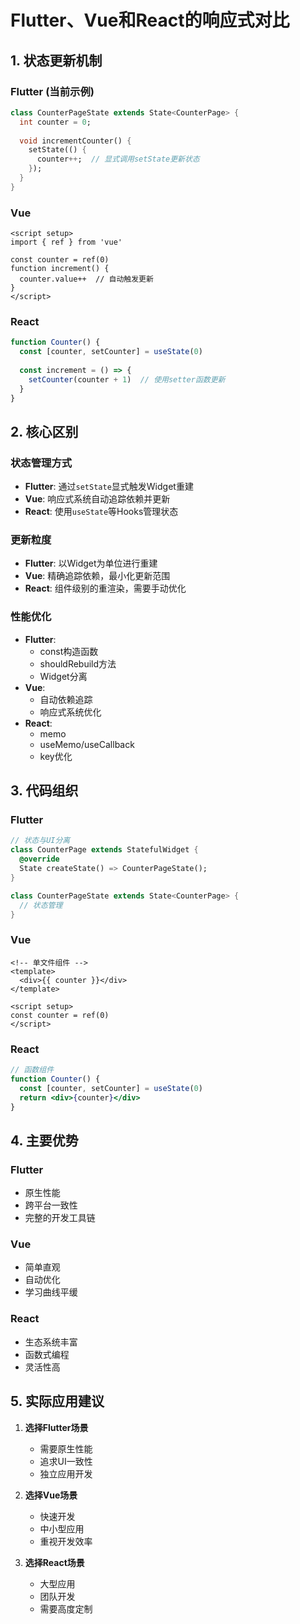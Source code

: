 # Flutter、Vue和React的响应式对比

## 1. 状态更新机制

### Flutter (当前示例)
```dart
class CounterPageState extends State<CounterPage> {
  int counter = 0;
  
  void incrementCounter() {
    setState(() {
      counter++;  // 显式调用setState更新状态
    });
  }
}
```

### Vue
```vue
<script setup>
import { ref } from 'vue'

const counter = ref(0)
function increment() {
  counter.value++  // 自动触发更新
}
</script>
```

### React
```jsx
function Counter() {
  const [counter, setCounter] = useState(0)
  
  const increment = () => {
    setCounter(counter + 1)  // 使用setter函数更新
  }
}
```

## 2. 核心区别

### 状态管理方式
- **Flutter**: 通过`setState`显式触发Widget重建
- **Vue**: 响应式系统自动追踪依赖并更新
- **React**: 使用`useState`等Hooks管理状态

### 更新粒度
- **Flutter**: 以Widget为单位进行重建
- **Vue**: 精确追踪依赖，最小化更新范围
- **React**: 组件级别的重渲染，需要手动优化

### 性能优化
- **Flutter**: 
  - const构造函数
  - shouldRebuild方法
  - Widget分离
- **Vue**: 
  - 自动依赖追踪
  - 响应式系统优化
- **React**: 
  - memo
  - useMemo/useCallback
  - key优化

## 3. 代码组织

### Flutter
```dart
// 状态与UI分离
class CounterPage extends StatefulWidget {
  @override
  State createState() => CounterPageState();
}

class CounterPageState extends State<CounterPage> {
  // 状态管理
}
```

### Vue
```vue
<!-- 单文件组件 -->
<template>
  <div>{{ counter }}</div>
</template>

<script setup>
const counter = ref(0)
</script>
```

### React
```jsx
// 函数组件
function Counter() {
  const [counter, setCounter] = useState(0)
  return <div>{counter}</div>
}
```

## 4. 主要优势

### Flutter
- 原生性能
- 跨平台一致性
- 完整的开发工具链

### Vue
- 简单直观
- 自动优化
- 学习曲线平缓

### React
- 生态系统丰富
- 函数式编程
- 灵活性高

## 5. 实际应用建议

1. **选择Flutter场景**
   - 需要原生性能
   - 追求UI一致性
   - 独立应用开发

2. **选择Vue场景**
   - 快速开发
   - 中小型应用
   - 重视开发效率

3. **选择React场景**
   - 大型应用
   - 团队开发
   - 需要高度定制 